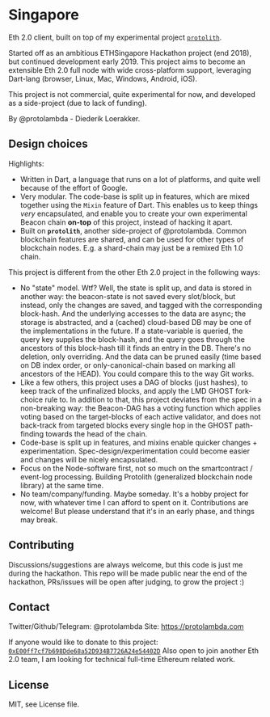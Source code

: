 # Singapore

Eth 2.0 client, built on top of my experimental project [`protolith`](https://github.com/protolambda/protolith).

Started off as an ambitious ETHSingapore Hackathon project (end 2018), but continued development early 2019.
This project aims to become an extensible Eth 2.0 full node with wide cross-platform support,
 leveraging Dart-lang (browser, Linux, Mac, Windows, Android, iOS).

This project is not commercial, quite experimental for now, and developed as a side-project (due to lack of funding).

By @protolambda - Diederik Loerakker.


## Design choices

Highlights:

- Written in Dart, a language that runs on a lot of platforms, and quite well because of the effort of Google.
- Very modular. The code-base is split up in features, which are mixed together using the `Mixin` feature of Dart.
  This enables us to keep things *very* encapsulated, and enable you to create your own experimental Beacon chain **on-top** of this project, instead of hacking it apart.
- Built on **`protolith`**, another side-project of @protolambda. Common blockchain features are shared,
  and can be used for other types of blockchain nodes. E.g. a shard-chain may just be a remixed Eth 1.0 chain.

This project is different from the other Eth 2.0 project in the following ways:

- No "state" model. Wtf? Well, the state is split up, and data is stored in another way:
  the beacon-state is not saved every slot/block, but instead, only the changes are saved, and tagged with the corresponding block-hash. 
  And the underlying accesses to the data are async; the storage is abstracted, and a (cached) cloud-based DB may be one of the implementations in the future.
  If a state-variable is queried, the query key supplies the block-hash, and the query goes through the ancestors of this block-hash till it finds an entry in the DB.
  There's no deletion, only overriding. And the data can be pruned easily (time based on DB index order, or only-canonical-chain based on marking all ancestors of the HEAD).
  You could compare this to the way Git works.
- Like a few others, this project uses a DAG of blocks (just hashes), to keep track of the unfinalized blocks, and apply the LMD GHOST fork-choice rule to.
  In addition to that, this project deviates from the spec in a non-breaking way: the Beacon-DAG has a voting function
  which applies voting based on the target-blocks of each active validator, and does not back-track from targeted blocks
  every single hop in the GHOST path-finding towards the head of the chain.
- Code-base is split up in features, and mixins enable quicker changes + experimentation.
  Spec-design/experimentation could become easier and changes will be nicely encapsulated.
- Focus on the Node-software first, not so much on the smartcontract / event-log processing.
  Building Protolith (generalized blockchain node library) at the same time. 
- No team/company/funding. Maybe someday. It's a hobby project for now, with whatever time I can afford to spent on it.
  Contributions are welcome! But please understand that it's in an early phase, and things may break.


## Contributing

Discussions/suggestions are always welcome, but this code is just me during the hackathon.
This repo will be made public near the end of the hackathon,
 PRs/issues will be open after judging, to grow the project :)

## Contact

Twitter/Github/Telegram: @protolambda
Site: https://protolambda.com

If anyone would like to donate to this project: [`0xE00ff7cf7b698Dde68a52D934B7726A24e54402D`](https://etherscan.io/address/0xe00ff7cf7b698dde68a52d934b7726a24e54402d)
Also open to join another Eth 2.0 team, I am looking for technical full-time Ethereum related work.

## License

MIT, see License file. 
